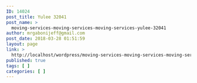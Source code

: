 ```yaml
---
ID: 14024
post_title: Yulee 32041
post_name: >
  moving-services-moving-services-moving-services-yulee-32041
author: mrgabonijeff@gmail.com
post_date: 2018-03-28 01:51:59
layout: page
link: >
  http://localhost/wordpress/moving-services-moving-services-moving-services-yulee-32041/
published: true
tags: [ ]
categories: [ ]
---
```

